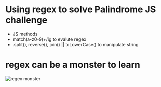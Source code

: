 # Using regex to solve Palindrome JS challenge

- JS methods
- match(a-z0-9)+/ig to evalute regex 
- .split(), reverse(), join() || toLowerCase() to manipulate string 

# regex can be a monster to learn

![regex monster](img/regex.gif)
